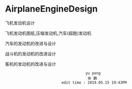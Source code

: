 # AirplaneEngineDesign
飞机发动机设计

飞机发动机图纸,压缩发动机,汽车(超跑)发动机







汽车的发动机的改进与设计　</br>

战斗机的发动机的改进设计  </br>

客机的发动机的改进与设计  </br>











                                         yu peng
                                          余 鹏
                              edit time : 2019.05.15 19:43PM

